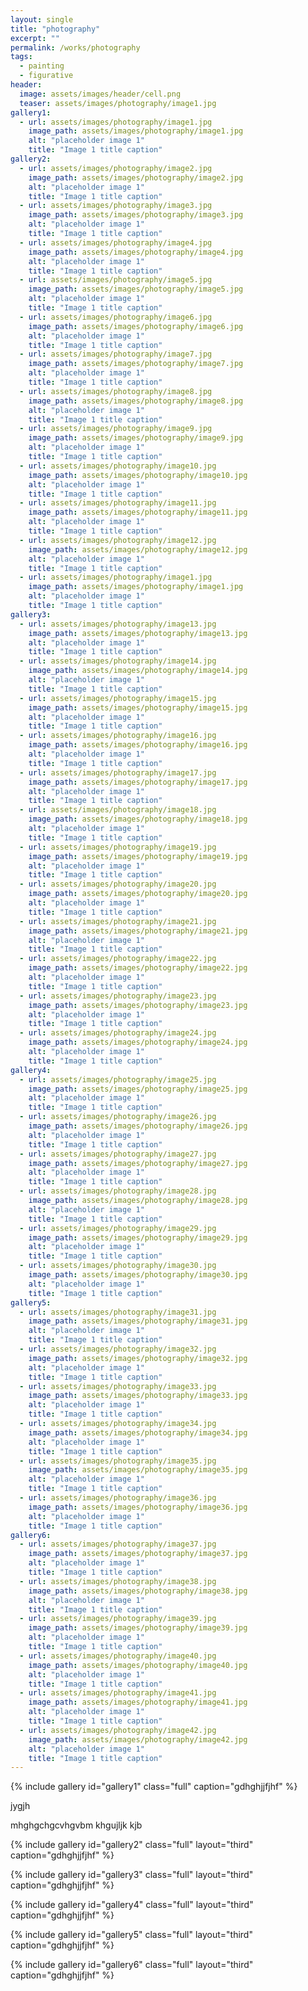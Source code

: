 ```yaml
---
layout: single
title: "photography"
excerpt: ""
permalink: /works/photography
tags:
  - painting
  - figurative
header:
  image: assets/images/header/cell.png
  teaser: assets/images/photography/image1.jpg 
gallery1:
  - url: assets/images/photography/image1.jpg
    image_path: assets/images/photography/image1.jpg
    alt: "placeholder image 1"
    title: "Image 1 title caption"
gallery2:
  - url: assets/images/photography/image2.jpg
    image_path: assets/images/photography/image2.jpg
    alt: "placeholder image 1"
    title: "Image 1 title caption"
  - url: assets/images/photography/image3.jpg
    image_path: assets/images/photography/image3.jpg
    alt: "placeholder image 1"
    title: "Image 1 title caption"
  - url: assets/images/photography/image4.jpg
    image_path: assets/images/photography/image4.jpg
    alt: "placeholder image 1"
    title: "Image 1 title caption"
  - url: assets/images/photography/image5.jpg
    image_path: assets/images/photography/image5.jpg
    alt: "placeholder image 1"
    title: "Image 1 title caption"
  - url: assets/images/photography/image6.jpg
    image_path: assets/images/photography/image6.jpg
    alt: "placeholder image 1"
    title: "Image 1 title caption"
  - url: assets/images/photography/image7.jpg
    image_path: assets/images/photography/image7.jpg
    alt: "placeholder image 1"
    title: "Image 1 title caption"
  - url: assets/images/photography/image8.jpg
    image_path: assets/images/photography/image8.jpg
    alt: "placeholder image 1"
    title: "Image 1 title caption"
  - url: assets/images/photography/image9.jpg
    image_path: assets/images/photography/image9.jpg
    alt: "placeholder image 1"
    title: "Image 1 title caption"
  - url: assets/images/photography/image10.jpg
    image_path: assets/images/photography/image10.jpg
    alt: "placeholder image 1"
    title: "Image 1 title caption"
  - url: assets/images/photography/image11.jpg
    image_path: assets/images/photography/image11.jpg
    alt: "placeholder image 1"
    title: "Image 1 title caption"
  - url: assets/images/photography/image12.jpg
    image_path: assets/images/photography/image12.jpg
    alt: "placeholder image 1"
    title: "Image 1 title caption"
  - url: assets/images/photography/image1.jpg
    image_path: assets/images/photography/image1.jpg
    alt: "placeholder image 1"
    title: "Image 1 title caption"	
gallery3:
  - url: assets/images/photography/image13.jpg
    image_path: assets/images/photography/image13.jpg
    alt: "placeholder image 1"
    title: "Image 1 title caption"
  - url: assets/images/photography/image14.jpg
    image_path: assets/images/photography/image14.jpg
    alt: "placeholder image 1"
    title: "Image 1 title caption"
  - url: assets/images/photography/image15.jpg
    image_path: assets/images/photography/image15.jpg
    alt: "placeholder image 1"
    title: "Image 1 title caption"
  - url: assets/images/photography/image16.jpg
    image_path: assets/images/photography/image16.jpg
    alt: "placeholder image 1"
    title: "Image 1 title caption"
  - url: assets/images/photography/image17.jpg
    image_path: assets/images/photography/image17.jpg
    alt: "placeholder image 1"
    title: "Image 1 title caption"
  - url: assets/images/photography/image18.jpg
    image_path: assets/images/photography/image18.jpg
    alt: "placeholder image 1"
    title: "Image 1 title caption"
  - url: assets/images/photography/image19.jpg
    image_path: assets/images/photography/image19.jpg
    alt: "placeholder image 1"
    title: "Image 1 title caption"
  - url: assets/images/photography/image20.jpg
    image_path: assets/images/photography/image20.jpg
    alt: "placeholder image 1"
    title: "Image 1 title caption"
  - url: assets/images/photography/image21.jpg
    image_path: assets/images/photography/image21.jpg
    alt: "placeholder image 1"
    title: "Image 1 title caption"
  - url: assets/images/photography/image22.jpg
    image_path: assets/images/photography/image22.jpg
    alt: "placeholder image 1"
    title: "Image 1 title caption"
  - url: assets/images/photography/image23.jpg
    image_path: assets/images/photography/image23.jpg
    alt: "placeholder image 1"
    title: "Image 1 title caption"
  - url: assets/images/photography/image24.jpg
    image_path: assets/images/photography/image24.jpg
    alt: "placeholder image 1"
    title: "Image 1 title caption"
gallery4:
  - url: assets/images/photography/image25.jpg
    image_path: assets/images/photography/image25.jpg
    alt: "placeholder image 1"
    title: "Image 1 title caption"
  - url: assets/images/photography/image26.jpg
    image_path: assets/images/photography/image26.jpg
    alt: "placeholder image 1"
    title: "Image 1 title caption"
  - url: assets/images/photography/image27.jpg
    image_path: assets/images/photography/image27.jpg
    alt: "placeholder image 1"
    title: "Image 1 title caption"
  - url: assets/images/photography/image28.jpg
    image_path: assets/images/photography/image28.jpg
    alt: "placeholder image 1"
    title: "Image 1 title caption"
  - url: assets/images/photography/image29.jpg
    image_path: assets/images/photography/image29.jpg
    alt: "placeholder image 1"
    title: "Image 1 title caption"
  - url: assets/images/photography/image30.jpg
    image_path: assets/images/photography/image30.jpg
    alt: "placeholder image 1"
    title: "Image 1 title caption"
gallery5:
  - url: assets/images/photography/image31.jpg
    image_path: assets/images/photography/image31.jpg
    alt: "placeholder image 1"
    title: "Image 1 title caption"
  - url: assets/images/photography/image32.jpg
    image_path: assets/images/photography/image32.jpg
    alt: "placeholder image 1"
    title: "Image 1 title caption"
  - url: assets/images/photography/image33.jpg
    image_path: assets/images/photography/image33.jpg
    alt: "placeholder image 1"
    title: "Image 1 title caption"
  - url: assets/images/photography/image34.jpg
    image_path: assets/images/photography/image34.jpg
    alt: "placeholder image 1"
    title: "Image 1 title caption"
  - url: assets/images/photography/image35.jpg
    image_path: assets/images/photography/image35.jpg
    alt: "placeholder image 1"
    title: "Image 1 title caption"
  - url: assets/images/photography/image36.jpg
    image_path: assets/images/photography/image36.jpg
    alt: "placeholder image 1"
    title: "Image 1 title caption"	
gallery6:
  - url: assets/images/photography/image37.jpg
    image_path: assets/images/photography/image37.jpg
    alt: "placeholder image 1"
    title: "Image 1 title caption"
  - url: assets/images/photography/image38.jpg
    image_path: assets/images/photography/image38.jpg
    alt: "placeholder image 1"
    title: "Image 1 title caption"
  - url: assets/images/photography/image39.jpg
    image_path: assets/images/photography/image39.jpg
    alt: "placeholder image 1"
    title: "Image 1 title caption"
  - url: assets/images/photography/image40.jpg
    image_path: assets/images/photography/image40.jpg
    alt: "placeholder image 1"
    title: "Image 1 title caption"
  - url: assets/images/photography/image41.jpg
    image_path: assets/images/photography/image41.jpg
    alt: "placeholder image 1"
    title: "Image 1 title caption"
  - url: assets/images/photography/image42.jpg
    image_path: assets/images/photography/image42.jpg
    alt: "placeholder image 1"
    title: "Image 1 title caption"		
---
```


{% include gallery id="gallery1" class="full" caption="gdhghjjfjhf" %}


jygjh

mhghgchgcvhgvbm
khgujljk
kjb

{% include gallery id="gallery2" class="full" layout="third" caption="gdhghjjfjhf" %}

{% include gallery id="gallery3" class="full" layout="third" caption="gdhghjjfjhf" %}

{% include gallery id="gallery4" class="full" layout="third" caption="gdhghjjfjhf" %}

{% include gallery id="gallery5" class="full" layout="third" caption="gdhghjjfjhf" %}

{% include gallery id="gallery6" class="full" layout="third" caption="gdhghjjfjhf" %}
